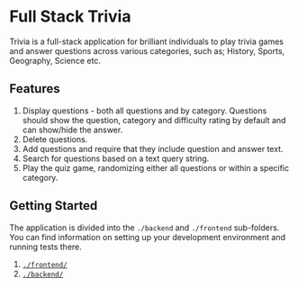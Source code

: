 # Full Stack Trivia

Trivia is a full-stack application for brilliant individuals to play trivia games and answer questions across various categories, such as; History, Sports, Geography, Science etc.

## Features

1) Display questions - both all questions and by category. Questions should show the question, category and difficulty rating by default and can show/hide the answer. 
2) Delete questions.
3) Add questions and require that they include question and answer text.
4) Search for questions based on a text query string.
5) Play the quiz game, randomizing either all questions or within a specific category. 

## Getting Started

The application is divided into the `./backend` and `./frontend` sub-folders. You can find information on setting up your development environment and running tests there.

1. [`./frontend/`](./frontend/README.md)
2. [`./backend/`](./backend/README.md)